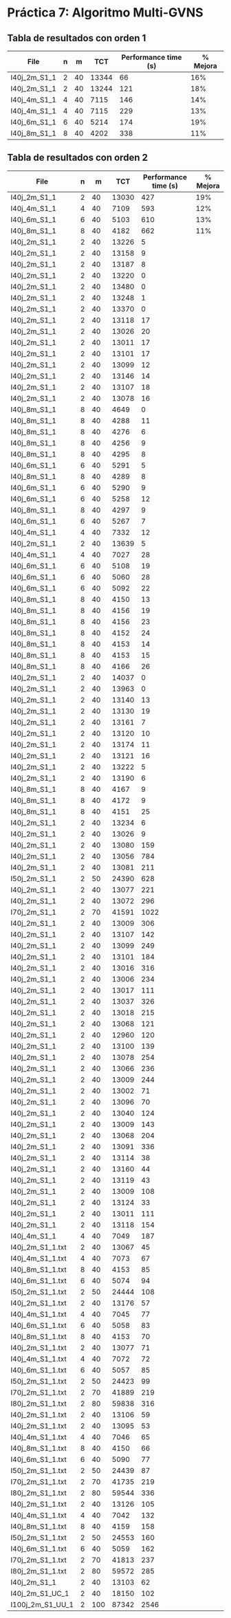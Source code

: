 # Práctica 7: Algoritmo Multi-GVNS
## Tabla de resultados con orden 1
| File | n | m | TCT | Performance time (s) | % Mejora |
|------|---|---|-----|----------------------|----------|
| I40j_2m_S1_1 | 2 | 40 | 13344 | 66 | 16% |
| I40j_2m_S1_1 | 2 | 40 | 13244 | 121 | 18% |
| I40j_4m_S1_1 | 4 | 40 | 7115 | 146 | 14% |
| I40j_4m_S1_1 | 4 | 40 | 7115 | 229 | 13% |
| I40j_6m_S1_1 | 6 | 40 | 5214 | 174 | 19% |
| I40j_8m_S1_1 | 8 | 40 | 4202 | 338 | 11% |

## Tabla de resultados con orden 2
| File | n | m | TCT | Performance time (s) | % Mejora |
|------|---|---|-----|----------------------|----------|
| I40j_2m_S1_1 | 2 | 40 | 13030 | 427 | 19% |
| I40j_4m_S1_1 | 4 | 40 | 7109 | 593 | 12% |
| I40j_6m_S1_1 | 6 | 40 | 5103 | 610 | 13% |
| I40j_8m_S1_1 | 8 | 40 | 4182 | 662 | 11% |
| I40j_2m_S1_1 | 2 | 40 | 13226 | 5 |
| I40j_2m_S1_1 | 2 | 40 | 13158 | 9 |
| I40j_2m_S1_1 | 2 | 40 | 13187 | 8 |
| I40j_2m_S1_1 | 2 | 40 | 13220 | 0 |
| I40j_2m_S1_1 | 2 | 40 | 13480 | 0 |
| I40j_2m_S1_1 | 2 | 40 | 13248 | 1 |
| I40j_2m_S1_1 | 2 | 40 | 13370 | 0 |
| I40j_2m_S1_1 | 2 | 40 | 13118 | 17 |
| I40j_2m_S1_1 | 2 | 40 | 13026 | 20 |
| I40j_2m_S1_1 | 2 | 40 | 13011 | 17 |
| I40j_2m_S1_1 | 2 | 40 | 13101 | 17 |
| I40j_2m_S1_1 | 2 | 40 | 13099 | 12 |
| I40j_2m_S1_1 | 2 | 40 | 13146 | 14 |
| I40j_2m_S1_1 | 2 | 40 | 13107 | 18 |
| I40j_2m_S1_1 | 2 | 40 | 13078 | 16 |
| I40j_8m_S1_1 | 8 | 40 | 4649 | 0 |
| I40j_8m_S1_1 | 8 | 40 | 4288 | 11 |
| I40j_8m_S1_1 | 8 | 40 | 4276 | 6 |
| I40j_8m_S1_1 | 8 | 40 | 4256 | 9 |
| I40j_8m_S1_1 | 8 | 40 | 4295 | 8 |
| I40j_6m_S1_1 | 6 | 40 | 5291 | 5 |
| I40j_8m_S1_1 | 8 | 40 | 4289 | 8 |
| I40j_6m_S1_1 | 6 | 40 | 5290 | 9 |
| I40j_6m_S1_1 | 6 | 40 | 5258 | 12 |
| I40j_8m_S1_1 | 8 | 40 | 4297 | 9 |
| I40j_6m_S1_1 | 6 | 40 | 5267 | 7 |
| I40j_4m_S1_1 | 4 | 40 | 7332 | 12 |
| I40j_2m_S1_1 | 2 | 40 | 13639 | 5 |
| I40j_4m_S1_1 | 4 | 40 | 7027 | 28 |
| I40j_6m_S1_1 | 6 | 40 | 5108 | 19 |
| I40j_6m_S1_1 | 6 | 40 | 5060 | 28 |
| I40j_6m_S1_1 | 6 | 40 | 5092 | 22 |
| I40j_8m_S1_1 | 8 | 40 | 4150 | 13 |
| I40j_8m_S1_1 | 8 | 40 | 4156 | 19 |
| I40j_8m_S1_1 | 8 | 40 | 4156 | 23 |
| I40j_8m_S1_1 | 8 | 40 | 4152 | 24 |
| I40j_8m_S1_1 | 8 | 40 | 4153 | 14 |
| I40j_8m_S1_1 | 8 | 40 | 4153 | 15 |
| I40j_8m_S1_1 | 8 | 40 | 4166 | 26 |
| I40j_2m_S1_1 | 2 | 40 | 14037 | 0 |
| I40j_2m_S1_1 | 2 | 40 | 13963 | 0 |
| I40j_2m_S1_1 | 2 | 40 | 13140 | 13 |
| I40j_2m_S1_1 | 2 | 40 | 13130 | 19 |
| I40j_2m_S1_1 | 2 | 40 | 13161 | 7 |
| I40j_2m_S1_1 | 2 | 40 | 13120 | 10 |
| I40j_2m_S1_1 | 2 | 40 | 13174 | 11 |
| I40j_2m_S1_1 | 2 | 40 | 13121 | 16 |
| I40j_2m_S1_1 | 2 | 40 | 13222 | 5 |
| I40j_2m_S1_1 | 2 | 40 | 13190 | 6 |
| I40j_8m_S1_1 | 8 | 40 | 4167 | 9 |
| I40j_8m_S1_1 | 8 | 40 | 4172 | 9 |
| I40j_8m_S1_1 | 8 | 40 | 4151 | 25 |
| I40j_2m_S1_1 | 2 | 40 | 13234 | 6 |
| I40j_2m_S1_1 | 2 | 40 | 13026 | 9 |
| I40j_2m_S1_1 | 2 | 40 | 13080 | 159 |
| I40j_2m_S1_1 | 2 | 40 | 13056 | 784 |
| I40j_2m_S1_1 | 2 | 40 | 13081 | 211 |
| I50j_2m_S1_1 | 2 | 50 | 24390 | 628 |
| I40j_2m_S1_1 | 2 | 40 | 13077 | 221 |
| I40j_2m_S1_1 | 2 | 40 | 13072 | 296 |
| I70j_2m_S1_1 | 2 | 70 | 41591 | 1022 |
| I40j_2m_S1_1 | 2 | 40 | 13009 | 306 |
| I40j_2m_S1_1 | 2 | 40 | 13107 | 142 |
| I40j_2m_S1_1 | 2 | 40 | 13099 | 249 |
| I40j_2m_S1_1 | 2 | 40 | 13101 | 184 |
| I40j_2m_S1_1 | 2 | 40 | 13016 | 316 |
| I40j_2m_S1_1 | 2 | 40 | 13006 | 234 |
| I40j_2m_S1_1 | 2 | 40 | 13017 | 111 |
| I40j_2m_S1_1 | 2 | 40 | 13037 | 326 |
| I40j_2m_S1_1 | 2 | 40 | 13018 | 215 |
| I40j_2m_S1_1 | 2 | 40 | 13068 | 121 |
| I40j_2m_S1_1 | 2 | 40 | 12960 | 120 |
| I40j_2m_S1_1 | 2 | 40 | 13100 | 139 |
| I40j_2m_S1_1 | 2 | 40 | 13078 | 254 |
| I40j_2m_S1_1 | 2 | 40 | 13066 | 236 |
| I40j_2m_S1_1 | 2 | 40 | 13009 | 244 |
| I40j_2m_S1_1 | 2 | 40 | 13002 | 71 |
| I40j_2m_S1_1 | 2 | 40 | 13096 | 70 |
| I40j_2m_S1_1 | 2 | 40 | 13040 | 124 |
| I40j_2m_S1_1 | 2 | 40 | 13009 | 143 |
| I40j_2m_S1_1 | 2 | 40 | 13068 | 204 |
| I40j_2m_S1_1 | 2 | 40 | 13091 | 336 |
| I40j_2m_S1_1 | 2 | 40 | 13114 | 38 |
| I40j_2m_S1_1 | 2 | 40 | 13160 | 44 |
| I40j_2m_S1_1 | 2 | 40 | 13119 | 43 |
| I40j_2m_S1_1 | 2 | 40 | 13009 | 108 |
| I40j_2m_S1_1 | 2 | 40 | 13124 | 33 |
| I40j_2m_S1_1 | 2 | 40 | 13011 | 111 |
| I40j_2m_S1_1 | 2 | 40 | 13118 | 154 |
| I40j_4m_S1_1 | 4 | 40 | 7049 | 187 |
| I40j_2m_S1_1.txt | 2 | 40 | 13067 | 45 |
| I40j_4m_S1_1.txt | 4 | 40 | 7073 | 67 |
| I40j_8m_S1_1.txt | 8 | 40 | 4153 | 85 |
| I40j_6m_S1_1.txt | 6 | 40 | 5074 | 94 |
| I50j_2m_S1_1.txt | 2 | 50 | 24444 | 108 |
| I40j_2m_S1_1.txt | 2 | 40 | 13176 | 57 |
| I40j_4m_S1_1.txt | 4 | 40 | 7045 | 77 |
| I40j_6m_S1_1.txt | 6 | 40 | 5058 | 83 |
| I40j_8m_S1_1.txt | 8 | 40 | 4153 | 70 |
| I40j_2m_S1_1.txt | 2 | 40 | 13077 | 71 |
| I40j_4m_S1_1.txt | 4 | 40 | 7072 | 72 |
| I40j_6m_S1_1.txt | 6 | 40 | 5057 | 85 |
| I50j_2m_S1_1.txt | 2 | 50 | 24423 | 99 |
| I70j_2m_S1_1.txt | 2 | 70 | 41889 | 219 |
| I80j_2m_S1_1.txt | 2 | 80 | 59838 | 316 |
| I40j_2m_S1_1.txt | 2 | 40 | 13106 | 59 |
| I40j_2m_S1_1.txt | 2 | 40 | 13095 | 53 |
| I40j_4m_S1_1.txt | 4 | 40 | 7046 | 65 |
| I40j_8m_S1_1.txt | 8 | 40 | 4150 | 66 |
| I40j_6m_S1_1.txt | 6 | 40 | 5090 | 77 |
| I50j_2m_S1_1.txt | 2 | 50 | 24439 | 87 |
| I70j_2m_S1_1.txt | 2 | 70 | 41735 | 219 |
| I80j_2m_S1_1.txt | 2 | 80 | 59544 | 336 |
| I40j_2m_S1_1.txt | 2 | 40 | 13126 | 105 |
| I40j_4m_S1_1.txt | 4 | 40 | 7042 | 132 |
| I40j_8m_S1_1.txt | 8 | 40 | 4159 | 158 |
| I50j_2m_S1_1.txt | 2 | 50 | 24553 | 160 |
| I40j_6m_S1_1.txt | 6 | 40 | 5059 | 162 |
| I70j_2m_S1_1.txt | 2 | 70 | 41813 | 237 |
| I80j_2m_S1_1.txt | 2 | 80 | 59572 | 285 |
| I40j_2m_S1_1 | 2 | 40 | 13103 | 62 |
| I40j_2m_S1_UC_1 | 2 | 40 | 18150 | 102 |
| I100j_2m_S1_UU_1 | 2 | 100 | 87342 | 2546 |
